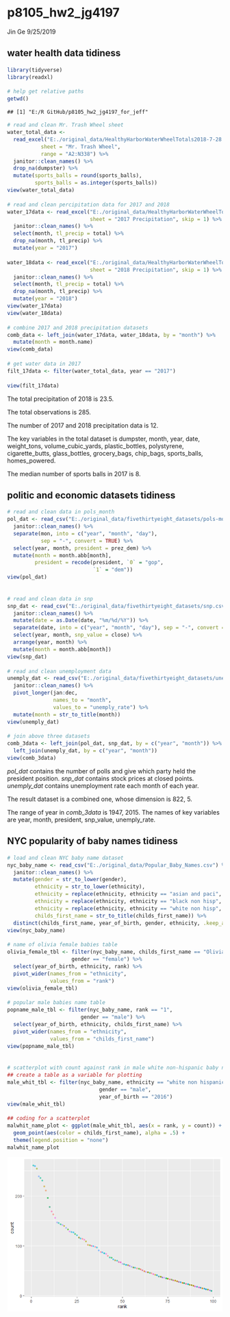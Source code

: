 p8105\_hw2\_jg4197
================
Jin Ge
9/25/2019

## water health data tidiness

``` r
library(tidyverse)
library(readxl)

# help get relative paths 
getwd()
```

    ## [1] "E:/R GitHub/p8105_hw2_jg4197_for_jeff"

``` r
# read and clean Mr. Trash Wheel sheet
water_total_data <- 
  read_excel("E:./original_data/HealthyHarborWaterWheelTotals2018-7-28.xlsx",
           sheet = "Mr. Trash Wheel",
           range = "A2:N338") %>% 
  janitor::clean_names() %>% 
  drop_na(dumpster) %>% 
  mutate(sports_balls = round(sports_balls),
         sports_balls = as.integer(sports_balls))
view(water_total_data)

# read and clean percipitation data for 2017 and 2018
water_17data <- read_excel("E:./original_data/HealthyHarborWaterWheelTotals2018-7-28.xlsx",
                           sheet = "2017 Precipitation", skip = 1) %>% 
  janitor::clean_names() %>% 
  select(month, tl_precip = total) %>% 
  drop_na(month, tl_precip) %>% 
  mutate(year = "2017")

water_18data <- read_excel("E:./original_data/HealthyHarborWaterWheelTotals2018-7-28.xlsx",
                           sheet = "2018 Precipitation", skip = 1) %>% 
  janitor::clean_names() %>% 
  select(month, tl_precip = total) %>% 
  drop_na(month, tl_precip) %>% 
  mutate(year = "2018")
view(water_17data)
view(water_18data)

# combine 2017 and 2018 precipitation datasets
comb_data <- left_join(water_17data, water_18data, by = "month") %>% 
  mutate(month = month.name)
view(comb_data)

# get water data in 2017
filt_17data <- filter(water_total_data, year == "2017")

view(filt_17data)
```

The total precipitation of 2018 is 23.5.

The total observations is 285.

The number of 2017 and 2018 precipitation data is 12.

The key variables in the total dataset is dumpster, month, year, date,
weight\_tons, volume\_cubic\_yards, plastic\_bottles, polystyrene,
cigarette\_butts, glass\_bottles, grocery\_bags, chip\_bags,
sports\_balls, homes\_powered.

The median number of sports balls in 2017 is 8.

## politic and economic datasets tidiness

``` r
# read and clean data in pols_month
pol_dat <- read_csv("E:./original_data/fivethirtyeight_datasets/pols-month.csv") %>% 
  janitor::clean_names() %>% 
  separate(mon, into = c("year", "month", "day"), 
           sep = "-", convert = TRUE) %>%
  select(year, month, president = prez_dem) %>% 
  mutate(month = month.abb[month],
         president = recode(president, `0` = "gop",
                            `1` = "dem"))
view(pol_dat)


# read and clean data in snp
snp_dat <- read_csv("E:./original_data/fivethirtyeight_datasets/snp.csv") %>%
  janitor::clean_names() %>% 
  mutate(date = as.Date(date, "%m/%d/%Y")) %>% 
  separate(date, into = c("year", "month", "day"), sep = "-", convert = TRUE) %>% 
  select(year, month, snp_value = close) %>% 
  arrange(year, month) %>% 
  mutate(month = month.abb[month]) 
view(snp_dat)

# read and clean unemployment data
unemply_dat <- read_csv("E:./original_data/fivethirtyeight_datasets/unemployment.csv") %>% 
  janitor::clean_names() %>% 
  pivot_longer(jan:dec,
               names_to = "month",
               values_to = "unemply_rate") %>% 
  mutate(month = str_to_title(month))
view(unemply_dat)

# join above three datasets
comb_3data <- left_join(pol_dat, snp_dat, by = c("year", "month")) %>% 
  left_join(unemply_dat, by = c("year", "month"))
view(comb_3data)
```

*pol\_dat* contains the number of polls and give which party held the
president position. *snp\_dat* contains stock prices at closed points.
*unemply\_dat* contains unemployment rate each month of each year.

The result dataset is a combined one, whose dimension is 822, 5.

The range of year in *comb\_3data* is 1947, 2015. The names of key
variables are year, month, president, snp\_value, unemply\_rate.

## NYC popularity of baby names tidiness

``` r
# load and clean NYC baby name dataset
nyc_baby_name <- read_csv("E:./original_data/Popular_Baby_Names.csv") %>% 
  janitor::clean_names() %>% 
  mutate(gender = str_to_lower(gender),
         ethnicity = str_to_lower(ethnicity),
         ethnicity = replace(ethnicity, ethnicity == "asian and paci", "asian and pacific islander"),
         ethnicity = replace(ethnicity, ethnicity == "black non hisp", "black non hispanic"),
         ethnicity = replace(ethnicity, ethnicity == "white non hisp", "white non hispanic"),
         childs_first_name = str_to_title(childs_first_name)) %>% 
  distinct(childs_first_name, year_of_birth, gender, ethnicity, .keep_all = TRUE)
view(nyc_baby_name)

# name of olivia female babies table
olivia_female_tbl <- filter(nyc_baby_name, childs_first_name == "Olivia",
                     gender == "female") %>% 
  select(year_of_birth, ethnicity, rank) %>% 
  pivot_wider(names_from = "ethnicity",
              values_from = "rank") 
view(olivia_female_tbl)

# popular male babies name table
popname_male_tbl <- filter(nyc_baby_name, rank == "1",
                        gender == "male") %>% 
  select(year_of_birth, ethnicity, childs_first_name) %>% 
  pivot_wider(names_from = "ethnicity",
              values_from = "childs_first_name")
view(popname_male_tbl)


# scatterplot with count against rank in male white non-hispanic baby name
## create a table as a variable for plotting
male_whit_tbl <- filter(nyc_baby_name, ethnicity == "white non hispanic",
                              gender == "male", 
                              year_of_birth == "2016")
view(male_whit_tbl)

## coding for a scatterplot
malwhit_name_plot <- ggplot(male_whit_tbl, aes(x = rank, y = count)) + 
  geom_point(aes(color = childs_first_name), alpha = .5) + 
  theme(legend.position = "none")
malwhit_name_plot
```

![](p8105_hw2_jg4197_files/figure-gfm/problem%203-1.png)<!-- -->
